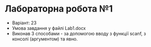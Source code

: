 # Лабораторна робота №1

- Варіант: 23
- Умова завдання у файлі Lab1.docx
- Виконав 3 способами - за допомогою вводу з функції scanf, з консолі (аргументом) та явно.
